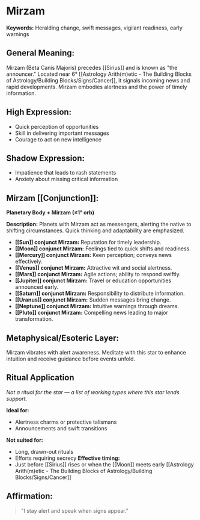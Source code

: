 # Mirzam


**Keywords:** Heralding change, swift messages, vigilant readiness, early warnings

## General Meaning:
Mirzam (Beta Canis Majoris) precedes [[Sirius]] and is known as "the announcer." Located near 6° [[Astrology Arith(m)etic - The Building Blocks of Astrology/Building Blocks/Signs/Cancer]], it signals incoming news and rapid developments. Mirzam embodies alertness and the power of timely information.
## High Expression:
- Quick perception of opportunities
- Skill in delivering important messages
- Courage to act on new intelligence
## Shadow Expression:
- Impatience that leads to rash statements
- Anxiety about missing critical information
## Mirzam [[Conjunction]]:

**Planetary Body + Mirzam (≤1° orb)**

**Description:**
Planets with Mirzam act as messengers, alerting the native to shifting circumstances. Quick thinking and adaptability are emphasized.

- **[[Sun]] conjunct Mirzam:** Reputation for timely leadership.
- **[[Moon]] conjunct Mirzam:** Feelings tied to quick shifts and readiness.
- **[[Mercury]] conjunct Mirzam:** Keen perception; conveys news effectively.
- **[[Venus]] conjunct Mirzam:** Attractive wit and social alertness.
- **[[Mars]] conjunct Mirzam:** Agile actions; ability to respond swiftly.
- **[[Jupiter]] conjunct Mirzam:** Travel or education opportunities announced early.
- **[[Saturn]] conjunct Mirzam:** Responsibility to distribute information.
- **[[Uranus]] conjunct Mirzam:** Sudden messages bring change.
- **[[Neptune]] conjunct Mirzam:** Intuitive warnings through dreams.
- **[[Pluto]] conjunct Mirzam:** Compelling news leading to major transformation.
## Metaphysical/Esoteric Layer:
Mirzam vibrates with alert awareness. Meditate with this star to enhance intuition and receive guidance before events unfold.

## Ritual Application
*Not a ritual for the star — a list of working types where this star lends support.*

**Ideal for:**
- Alertness charms or protective talismans
- Announcements and swift transitions

**Not suited for:**
- Long, drawn-out rituals
- Efforts requiring secrecy
**Effective timing:**
- Just before [[Sirius]] rises or when the [[Moon]] meets early [[Astrology Arith(m)etic - The Building Blocks of Astrology/Building Blocks/Signs/Cancer]]


## Affirmation:
> "I stay alert and speak when signs appear."
